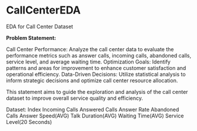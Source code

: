 # CallCenterEDA
EDA for Call Center Dataset

**Problem Statement:**

Call Center Performance: Analyze the call center data to evaluate the performance metrics such as answer calls, incoming calls, abandoned calls, service level, and average waiting time.
Optimization Goals: Identify patterns and areas for improvement to enhance customer satisfaction and operational efficiency.
Data-Driven Decisions: Utilize statistical analysis to inform strategic decisions and optimize call center resource allocation. 

This statement aims to guide the exploration and analysis of the call center dataset to improve overall service quality and efficiency.

Dataset:
Index
Incoming Calls
Answered Calls
Answer Rate
Abandoned Calls
Answer Speed(AVG)
Talk Duration(AVG)
Waiting Time(AVG)
Service Level(20 Seconds)
